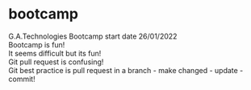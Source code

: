 # bootcamp

G.A.Technologies Bootcamp start date 26/01/2022<br>
Bootcamp is fun!<br>
It seems difficult but its fun!<br>
Git pull request is confusing!<br>
Git best practice is pull request in a branch - make changed - update - commit!<br>
